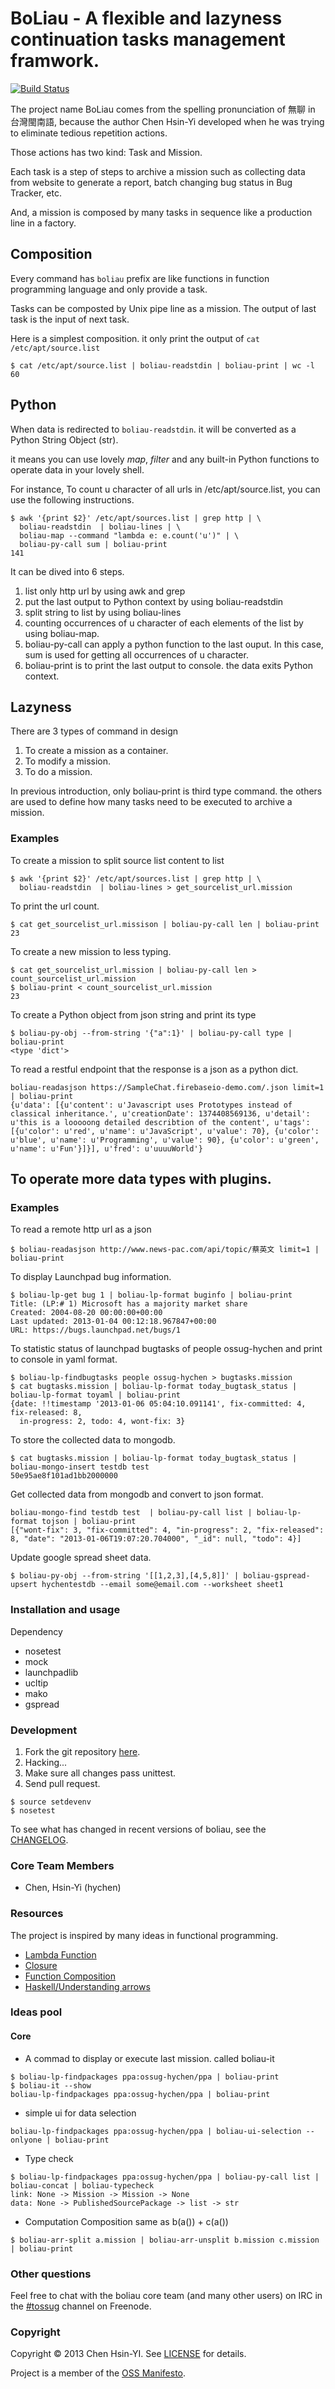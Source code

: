# BoLiau - A flexible and lazyness continuation tasks management framwork.

[![Build Status](https://secure.travis-ci.org/hychen/boliau.png)](http://travis-ci.org/hychen/boliau)

The project name BoLiau comes from the spelling pronunciation of 無聊
in 台灣閩南語, because the author Chen Hsin-Yi developed when he was
trying to eliminate tedious repetition actions.

Those actions has two kind: Task and Mission.

Each task is a step of steps to archive a mission such as 
collecting data from website to generate a report, batch changing bug
status in Bug Tracker, etc.

And, a  mission is composed by many tasks in sequence like a production line
in a factory.

## Composition

Every command has `boliau` prefix are like functions in function programming language
and only provide a task.

Tasks can be composted by Unix pipe line as a mission. The output of last task is 
the input of next task.

Here is a simplest composition. it only print the output of `cat /etc/apt/source.list`

```
$ cat /etc/apt/source.list | boliau-readstdin | boliau-print | wc -l
60
```

## Python

When data is redirected to `boliau-readstdin`. it will be converted as 
a Python String Object (str).

it means you can use lovely *map*, *filter* and any built-in Python 
functions to operate data in your lovely shell.

For instance, To count u character of all urls in
/etc/apt/source.list, you can use the following instructions.

```
$ awk '{print $2}' /etc/apt/sources.list | grep http | \
  boliau-readstdin  | boliau-lines | \
  boliau-map --command "lambda e: e.count('u')" | \
  boliau-py-call sum | boliau-print
141 
```

It can be dived into 6 steps.

1. list only http url by using awk and grep
2. put the last output to Python context by using boliau-readstdin
3. split string to list by using boliau-lines
4. counting occurrences of u character of each elements of the list by
using boliau-map. 
5. boliau-py-call can apply a python function to the last ouput. In
this case, sum is used for getting all occurrences of u character. 
6. boliau-print is to print the last output to console. the data exits
Python context.

## Lazyness

There are 3 types of command in design

1. To create a mission as a container.
2. To modify a mission.
3. To do a mission.

In previous introduction, only boliau-print is third type command. the
others are used to define how many tasks need to be executed to
archive a mission.

### Examples

To create a mission to split source list content to list

```
$ awk '{print $2}' /etc/apt/sources.list | grep http | \
  boliau-readstdin  | boliau-lines > get_sourcelist_url.mission
```

To print the url count.

```
$ cat get_sourcelist_url.missison | boliau-py-call len | boliau-print
23
```

To create a new mission to less typing.

```
$ cat get_sourcelist_url.mission | boliau-py-call len > count_sourcelist_url.mission
$ boliau-print < count_sourcelist_url.mission
23
```

To create a Python object from json string and print its type 

```
$ boliau-py-obj --from-string '{"a":1}' | boliau-py-call type | boliau-print
<type 'dict'>
```

To read a restful endpoint that the response is a json as a python dict.

```
boliau-readasjson https://SampleChat.firebaseio-demo.com/.json limit=1 | boliau-print
{u'data': [{u'content': u'Javascript uses Prototypes instead of classical inheritance.', u'creationDate': 1374408569136, u'detail': u'this is a looooong detailed describtion of the content', u'tags': [{u'color': u'red', u'name': u'JavaScript', u'value': 70}, {u'color': u'blue', u'name': u'Programming', u'value': 90}, {u'color': u'green', u'name': u'Fun'}]}], u'fred': u'uuuuWorld'}

```

## To operate more data types with plugins.

### Examples

To read a remote http url as a json

```
$ boliau-readasjson http://www.news-pac.com/api/topic/蔡英文 limit=1 | boliau-print
```

To display Launchpad bug information.

```
$ boliau-lp-get bug 1 | boliau-lp-format buginfo | boliau-print 
Title: (LP:# 1) Microsoft has a majority market share
Created: 2004-08-20 00:00:00+00:00
Last updated: 2013-01-04 00:12:18.967847+00:00
URL: https://bugs.launchpad.net/bugs/1
```

To statistic status of launchpad bugtasks of people ossug-hychen and print to
console in yaml format.

```
$ boliau-lp-findbugtasks people ossug-hychen > bugtasks.mission
$ cat bugtasks.mission | boliau-lp-format today_bugtask_status | boliau-lp-format toyaml | boliau-print 
{date: !!timestamp '2013-01-06 05:04:10.091141', fix-committed: 4, fix-released: 8,
  in-progress: 2, todo: 4, wont-fix: 3}
```

To store the collected data to mongodb.

```
$ cat bugtasks.mission | boliau-lp-format today_bugtask_status | boliau-mongo-insert testdb test
50e95ae8f101ad1bb2000000
```

Get collected data from mongodb and convert to json format.

```
boliau-mongo-find testdb test  | boliau-py-call list | boliau-lp-format tojson | boliau-print 
[{"wont-fix": 3, "fix-committed": 4, "in-progress": 2, "fix-released": 8, "date": "2013-01-06T19:07:20.704000", "_id": null, "todo": 4}]
```

Update google spread sheet data.

```
$ boliau-py-obj --from-string '[[1,2,3],[4,5,8]]' | boliau-gspread-upsert hychentestdb --email some@email.com --worksheet sheet1
```

### Installation and usage

Dependency
- nosetest
- mock
- launchpadlib
- ucltip
- mako
- gspread

### Development

1. Fork the git repository [here](https://github.com/hychen/boliau/fork_select).
2. Hacking...
3. Make sure all changes pass unittest.
4. Send pull request.

```
$ source setdevenv
$ nosetest
```

To see what has changed in recent versions of boliau, see the [CHANGELOG](https://github.com/hychen/boliau/blob/master/CHANGELOG.md).

### Core Team Members

- Chen, Hsin-Yi (hychen)

### Resources

The project is inspired by many ideas in functional programming. 

- [Lambda Function](http://en.wikipedia.org/wiki/Anonymous_function)
- [Closure](http://en.wikipedia.org/wiki/Closure_(computer_science))
- [Function Composition](http://en.wikipedia.org/wiki/Function_composition_(computer_science))
- [Haskell/Understanding arrows](http://en.wikibooks.org/wiki/Haskell/Understanding_arrows#.2A.2A.2A)

### Ideas pool

#### Core
- A commad to display or execute last mission. called boliau-it

```
$ boliau-lp-findpackages ppa:ossug-hychen/ppa | boliau-print
$ boliau-it --show
boliau-lp-findpackages ppa:ossug-hychen/ppa | boliau-print
```

- simple ui for data selection

```
boliau-lp-findpackages ppa:ossug-hychen/ppa | boliau-ui-selection --onlyone | boliau-print
```

- Type check

```
$ boliau-lp-findpackages ppa:ossug-hychen/ppa | boliau-py-call list | boliau-concat | boliau-typecheck
link: None -> Mission -> Mission -> None
data: None -> PublishedSourcePackage -> list -> str 
```
- Computation Composition
same as b(a()) + c(a())

```
$ boliau-arr-split a.mission | boliau-arr-unsplit b.mission c.mission | boliau-print
```

### Other questions

Feel free to chat with the boliau core team (and many other users) on IRC in the  [#tossug](irc://irc.freenode.net/project) channel on Freenode.

### Copyright

Copyright © 2013 Chen Hsin-YI. See [LICENSE](https://github.com/hychen/boliau/blob/master/LICENSE.md) for details.

Project is a member of the [OSS Manifesto](http://ossmanifesto.org).
